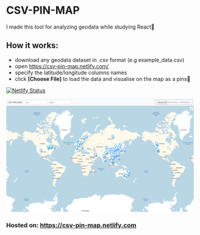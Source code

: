 # CSV-PIN-MAP

I made this tool for analyzing geodata while studying React🚀

## How it works:

- download any geodata dataset in .csv format (e.g example_data.csv)
- open https://csv-pin-map.netlify.com/
- specify the latitude/longitude columns names
- click **[Choose File]** to load the data and visualise on the map as a pins📌

[![Netlify Status](https://api.netlify.com/api/v1/badges/ddb184b8-484a-404a-b168-83051c136739/deploy-status)](https://app.netlify.com/sites/csv-pin-map/deploys)

![](pin_example.png)

### Hosted on: https://csv-pin-map.netlify.com
